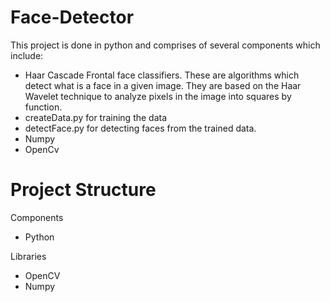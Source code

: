 # Face-Detector
This project is done in python and comprises of several components which include:

- Haar Cascade Frontal face classifiers. These are algorithms which detect what is a face in a given image. They are based on the Haar Wavelet technique to analyze pixels in the image into squares by function.
-  createData.py for training the data
-  detectFace.py for detecting faces from the trained data.
- Numpy
- OpenCv


# Project Structure
Components
- Python


Libraries
- OpenCV
- Numpy
 
